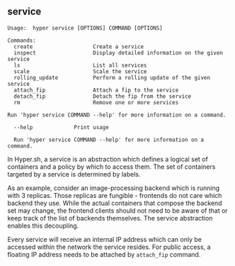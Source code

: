 ## service

    Usage:	hyper service [OPTIONS] COMMAND [OPTIONS]
    
    Commands:
      create                   Create a service
      inspect                  Display detailed information on the given service
      ls                       List all services
      scale                    Scale the service
      rolling_update           Perform a rolling update of the given service
      attach_fip               Attach a fip to the service
      detach_fip               Detach the fip from the service
      rm                       Remove one or more services
    
    Run 'hyper service COMMAND --help' for more information on a command.
    
      --help             Print usage
    
      Run 'hyper service COMMAND --help' for more information on a command.

In Hyper.sh, a service is an abstraction which defines a logical set of containers and a policy by which to access them. The set of containers targeted by a service is determined by labels.

As an example, consider an image-processing backend which is running with 3 replicas. Those replicas are fungible - frontends do not care which backend they use. While the actual containers that compose the backend set may change, the frontend clients should not need to be aware of that or keep track of the list of backends themselves. The service abstraction enables this decoupling.

Every service will receive an internal IP address which can only be accessed within the network the service resides. For public access, a floating IP address needs to be attached by `attach_fip` command.
